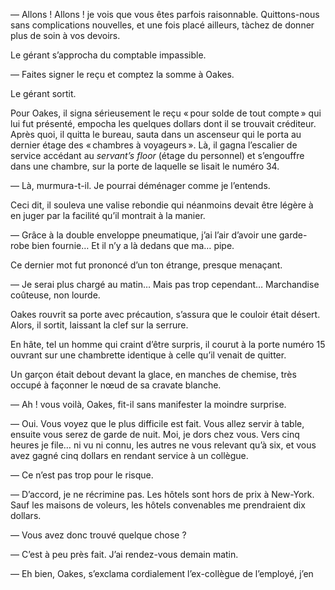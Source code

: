 — Allons ! Allons ! je vois que vous êtes parfois raisonnable. Quittons-nous
sans complications nouvelles, et une fois placé ailleurs, tàchez de donner 
plus de soin à vos devoirs.

Le gérant s’approcha du comptable impassible.

— Faites signer le reçu et comptez la somme à Oakes.

Le gérant sortit.

Pour Oakes, il signa sérieusement le reçu « pour solde de tout compte »
qui lui fut présenté, empocha les quelques dollars dont il se trouvait
créditeur. Après quoi, il quitta le bureau, sauta dans un ascenseur qui le
porta au dernier étage des « chambres à voyageurs ». Là, il gagna l’escalier
de service accédant au _servant’s floor_ (étage du personnel) et s’engouffre
dans une chambre, sur la porte de laquelle se lisait le numéro 34.

— Là, murmura-t-il. Je pourrai déménager comme je l’entends.

Ceci dit, il souleva une valise rebondie qui néanmoins devait être légère
à en juger par la facilité qu’il montrait à la manier.

— Grâce à la double enveloppe pneumatique, j’ai l’air d’avoir une garde-robe
bien fournie… Et il n’y a là dedans que ma… pipe.

Ce dernier mot fut prononcé d’un ton étrange, presque menaçant.

— Je serai plus chargé au matin… Mais pas trop cependant… Marchandise
coûteuse, non lourde.

Oakes rouvrit sa porte avec précaution, s’assura que le couloir était
désert. Alors, il sortit, laissant la clef sur la serrure.

En hâte, tel un homme qui craint d’être surpris, il courut à la porte numéro
15 ouvrant sur une chambrette identique à celle qu’il venait de quitter.

Un garçon était debout devant la glace, en manches de chemise, très
occupé à façonner le nœud de sa cravate blanche.

— Ah ! vous voilà, Oakes, fit-il sans manifester la moindre surprise.

— Oui. Vous voyez que le plus difficile est fait. Vous allez servir à table,
ensuite vous serez de garde de nuit. Moi, je dors chez vous. Vers cinq heures
je file… ni vu ni connu, les autres ne vous relevant qu’à six, et vous avez
gagné cinq dollars en rendant service à un collègue.

— Ce n’est pas trop pour le risque.

— D’accord, je ne récrimine pas. Les hôtels sont hors de prix à New-York.
Sauf les maisons de voleurs, les hôtels convenables me prendraient dix dollars.

— Vous avez donc trouvé quelque chose ?

— C’est à peu près fait. J’ai rendez-vous demain matin.

— Eh bien, Oakes, s’exclama cordialement l’ex-collègue de l’employé, j’en
